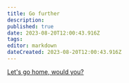 ```yaml
---
title: Go further
description: 
published: true
date: 2023-08-20T12:00:43.916Z
tags: 
editor: markdown
dateCreated: 2023-08-20T12:00:43.916Z
---
```


[Let's go home, would you?](/home)